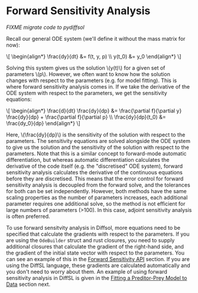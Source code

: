 # Forward Sensitivity Analysis

*FIXME migrate code to pydiffsol*

Recall our general ODE system (we'll define it without the mass matrix for now):

\\[
\begin{align*}
\frac{dy}{dt} &= f(t, y, p) \\\\
y(t_0) &= y_0
\end{align*}
\\]

Solving this system gives us the solution \\(y(t)\\) for a given set of parameters \\(p\\). However, we often want to know how the solution changes with respect to the parameters (e.g. for model fitting). This is where forward sensitivity analysis comes in. If we take the derivative of the ODE system with respect to the parameters, we get the sensitivity equations:

\\[
\begin{align*}
\frac{d}{dt} \frac{dy}{dp} &= \frac{\partial f}{\partial y} \frac{dy}{dp} + \frac{\partial f}{\partial p} \\\\
\frac{dy}{dp}(t_0) &= \frac{dy_0}{dp}
\end{align*}
\\]

Here, \\(\frac{dy}{dp}\\) is the sensitivity of the solution with respect to the parameters. The sensitivity equations are solved alongside the ODE system to give us the solution and the sensitivity of the solution with respect to the parameters. Note that this is a similar concept to forward-mode automatic differentiation, but whereas automatic differentiation calculates the derivative of the code itself (e.g. the "discretised" ODE system), forward sensitivity analysis calculates the derivative of the continuous equations before they are discretised. This means that the error control for forward sensitivity analysis is decoupled from the forward solve, and the tolerances for both can be set independently. However, both methods have the same scaling properties as the number of parameters increases, each additional parameter requires one additional solve, so the method is not efficient for large numbers of parameters (>100). In this case, adjoint sensitivity analysis is often preferred. 

To use forward sensitvity analysis in Diffsol, more equations need to be specified that calculate the gradients with respect to the parameters. If you are using the `OdeBuilder` struct and rust closures, you need to supply additional closures that calculate the gradient of the right-hand side, and the gradient of the initial state vector with respect to the parameters. You can see an example of this in the [Forward Sensitivity API](../specify/forward_sensitivity.md) section. If you are using the DiffSL language, these gradients are calculated automatically and you don't need to worry about them. An example of using forward sensitivity analysis in DiffSL is given in the [Fitting a Preditor-Prey Model to Data](./population_dynamics_fitting.md) section next.
